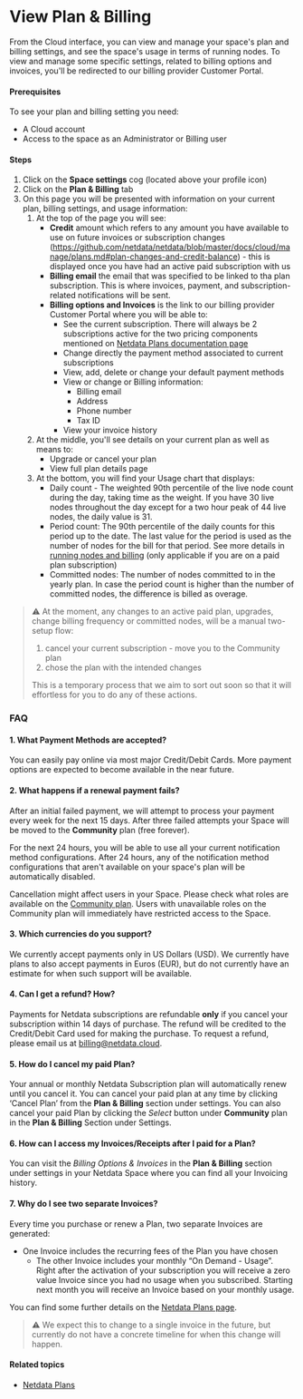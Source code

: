# View Plan & Billing

From the Cloud interface, you can view and manage your space's plan and billing settings, and see the space's usage in terms of running nodes.
To view and manage some specific settings, related to billing options and invoices, you'll be redirected to our billing provider Customer Portal.

#### Prerequisites

To see your plan and billing setting you need:

- A Cloud account
- Access to the space as an Administrator or Billing user

#### Steps

1. Click on the **Space settings** cog (located above your profile icon)
1. Click on the **Plan & Billing** tab
1. On this page you will be presented with information on your current plan, billing settings, and usage information:
   1. At the top of the page you will see:
      * **Credit** amount which refers to any amount you have available to use on future invoices or subscription changes (https://github.com/netdata/netdata/blob/master/docs/cloud/manage/plans.md#plan-changes-and-credit-balance) - this is displayed once you have had an active paid subscription with us
      * **Billing email** the email that was specified to be linked to tha plan subscription. This is where invoices, payment, and subscription-related notifications will be sent.
      * **Billing options and Invoices** is the link to our billing provider Customer Portal where you will be able to:
         * See the current subscription. There will always be 2 subscriptions active for the two pricing components mentioned on [Netdata Plans documentation page](https://github.com/netdata/netdata/blob/master/docs/cloud/manage/plans.md#plans)
         * Change directly the payment method associated to current subscriptions
         * View, add, delete or change your default payment methods
         * View or change or Billing information:
            * Billing email
            * Address
            * Phone number
            * Tax ID
         * View your invoice history
   1. At the middle, you'll see details on your current plan as well as means to:
      * Upgrade or cancel your plan
      * View full plan details page
   1. At the bottom, you will find your Usage chart that displays:
      * Daily count - The weighted 90th percentile of the live node count during the day, taking time as the weight. If you have 30 live nodes throughout the day
      except for a two hour peak of 44 live nodes, the daily value is 31.
      * Period count: The 90th percentile of the daily counts for this period up to the date. The last value for the period is used as the number of nodes for the bill for that period. See more details in [running nodes and billing](https://github.com/netdata/netdata/blob/master/docs/cloud/manage/plans.md#running-nodes-and-billing) (only applicable if you are on a paid plan subscription)
      * Committed nodes: The number of nodes committed to in the yearly plan. In case the period count is higher than the number of committed nodes, the difference is billed as overage.

> ⚠️ At the moment, any changes to an active paid plan, upgrades, change billing frequency or committed nodes, will be a manual two-setup flow:
> 1. cancel your current subscription - move you to the Community plan
> 2. chose the plan with the intended changes
>
> This is a temporary process that we aim to sort out soon so that it will effortless for you to do any of these actions.

### FAQ

#### 1. What Payment Methods are accepted?

You can easily pay online via most major Credit/Debit Cards. More payment options are expected to become available in the near future.   

#### 2. What happens if a renewal payment fails?

After an initial failed payment, we will attempt to process your payment every week for the next 15 days. After three failed attempts your Space will be moved to the **Community** plan (free forever). 

For the next 24 hours, you will be able to use all your current notification method configurations. After 24 hours, any of the notification method configurations that aren't available on your space's plan will be automatically disabled.

Cancellation might affect users in your Space. Please check what roles are available on the [Community plan](https://learn.netdata.cloud/docs/nightly/concepts/netdata-plans#areas-impacted-by-plans). Users with unavailable roles on the Community plan will immediately have restricted access to the Space.

 #### 3. Which currencies do you support?

We currently accept payments only in US Dollars (USD). We currently have plans to also accept payments in Euros (EUR), but do not currently have an estimate for when such support will be available.

#### 4. Can I get a refund? How?

Payments for Netdata subscriptions are refundable **only** if you cancel your subscription within 14 days of purchase. The refund will be credited to the Credit/Debit Card used for making the purchase. To request a refund, please email us at [billing@netdata.cloud](mailto:billing@netdata.cloud).
            
#### 5. How do I cancel my paid Plan?

Your annual or monthly Netdata Subscription plan will automatically renew until you cancel it. You can cancel your paid plan at any time by clicking ‘Cancel Plan’ from the **Plan & Billing** section under settings. You can also cancel your paid Plan by clicking the _Select_ button under **Community** plan in the **Plan & Billing** Section under Settings. 

#### 6. How can I access my Invoices/Receipts after I paid for a Plan?

You can visit the _Billing Options & Invoices_ in the **Plan & Billing** section under settings in your Netdata Space where you can find all your Invoicing history.

#### 7. Why do I see two separate Invoices? 

Every time you purchase or renew a Plan, two separate Invoices are generated:

- One Invoice includes the recurring fees of the Plan you have chosen 
     - The other Invoice includes your monthly “On Demand - Usage”.
         Right after the activation of your subscription you will receive a zero value Invoice
         since you had no usage when you subscribed. Starting next month
         you will receive an Invoice based on your monthly usage.

You can find some further details on the [Netdata Plans page](https://github.com/netdata/netdata/blob/master/docs/cloud/manage/plans.md#plans).

> ⚠️ We expect this to change to a single invoice in the future, but currently do not have a concrete timeline for when this change will happen.


#### Related topics

- [Netdata Plans](https://github.com/netdata/netdata/blob/master/docs/cloud/manage/plans.md)
